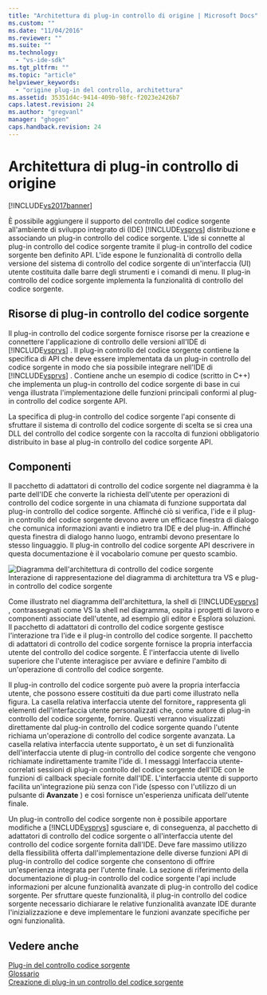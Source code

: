 ```yaml
---
title: "Architettura di plug-in controllo di origine | Microsoft Docs"
ms.custom: ""
ms.date: "11/04/2016"
ms.reviewer: ""
ms.suite: ""
ms.technology: 
  - "vs-ide-sdk"
ms.tgt_pltfrm: ""
ms.topic: "article"
helpviewer_keywords: 
  - "origine plug-in del controllo, architettura"
ms.assetid: 35351d4c-9414-409b-98fc-f2023e2426b7
caps.latest.revision: 24
ms.author: "gregvanl"
manager: "ghogen"
caps.handback.revision: 24
---
```

# Architettura di plug-in controllo di origine
[!INCLUDE[vs2017banner](../../code-quality/includes/vs2017banner.md)]

È possibile aggiungere il supporto del controllo del codice sorgente all'ambiente di sviluppo integrato di \(IDE\) [!INCLUDE[vsprvs](../../code-quality/includes/vsprvs_md.md)] distribuzione e associando un plug\-in controllo del codice sorgente.  L'ide si connette al plug\-in controllo del codice sorgente tramite il plug\-in controllo del codice sorgente ben definito API.  L'ide espone le funzionalità di controllo della versione del sistema di controllo del codice sorgente di un'interfaccia \(UI\) utente costituita dalle barre degli strumenti e i comandi di menu.  Il plug\-in controllo del codice sorgente implementa la funzionalità di controllo del codice sorgente.  
  
## Risorse di plug\-in controllo del codice sorgente  
 Il plug\-in controllo del codice sorgente fornisce risorse per la creazione e connettere l'applicazione di controllo delle versioni all'IDE di [!INCLUDE[vsprvs](../../code-quality/includes/vsprvs_md.md)] .  Il plug\-in controllo del codice sorgente contiene la specifica di API che deve essere implementata da un plug\-in controllo del codice sorgente in modo che sia possibile integrare nell'IDE di [!INCLUDE[vsprvs](../../code-quality/includes/vsprvs_md.md)] .  Contiene anche un esempio di codice \(scritto in C\+\+\) che implementa un plug\-in controllo del codice sorgente di base in cui venga illustrata l'implementazione delle funzioni principali conformi al plug\-in controllo del codice sorgente API.  
  
 La specifica di plug\-in controllo del codice sorgente l'api consente di sfruttare il sistema di controllo del codice sorgente di scelta se si crea una DLL del controllo del codice sorgente con la raccolta di funzioni obbligatorio distribuito in base al plug\-in controllo del codice sorgente API.  
  
## Componenti  
 Il pacchetto di adattatori di controllo del codice sorgente nel diagramma è la parte dell'IDE che converte la richiesta dell'utente per operazioni di controllo del codice sorgente in una chiamata di funzione supportata dal plug\-in controllo del codice sorgente.  Affinché ciò si verifica, l'ide e il plug\-in controllo del codice sorgente devono avere un efficace finestra di dialogo che comunica informazioni avanti e indietro tra IDE e del plug\-in.  Affinché questa finestra di dialogo hanno luogo, entrambi devono presentare lo stesso linguaggio.  Il plug\-in controllo del codice sorgente API descrivere in questa documentazione è il vocabolario comune per questo scambio.  
  
 ![Diagramma dell'architettura di controllo del codice sorgente](~/docs/extensibility/internals/media/vs_sccsdk_plug_in_arch.gif "vs\_sccsdk\_plug\_in\_arch")  
Interazione di rappresentazione del diagramma di architettura tra VS e plug\-in controllo del codice sorgente  
  
 Come illustrato nel diagramma dell'architettura, la shell di [!INCLUDE[vsprvs](../../code-quality/includes/vsprvs_md.md)] , contrassegnati come VS la shell nel diagramma, ospita i progetti di lavoro e componenti associate dell'utente, ad esempio gli editor e Esplora soluzioni.  Il pacchetto di adattatori di controllo del codice sorgente gestisce l'interazione tra l'ide e il plug\-in controllo del codice sorgente.  Il pacchetto di adattatori di controllo del codice sorgente fornisce la propria interfaccia utente del controllo del codice sorgente.  È l'interfaccia utente di livello superiore che l'utente interagisce per avviare e definire l'ambito di un'operazione di controllo del codice sorgente.  
  
 Il plug\-in controllo del codice sorgente può avere la propria interfaccia utente, che possono essere costituiti da due parti come illustrato nella figura.  La casella relativa interfaccia utente del fornitore„ rappresenta gli elementi dell'interfaccia utente personalizzati che, come autore di plug\-in controllo del codice sorgente, fornire.  Questi verranno visualizzati direttamente dal plug\-in controllo del codice sorgente quando l'utente richiama un'operazione di controllo del codice sorgente avanzata.  La casella relativa interfaccia utente supportato„ è un set di funzionalità dell'interfaccia utente di plug\-in controllo del codice sorgente che vengono richiamate indirettamente tramite l'ide di.  I messaggi Interfaccia utente\-correlati sessioni di plug\-in controllo del codice sorgente dell'IDE con le funzioni di callback speciale fornite dall'IDE.  L'interfaccia utente di supporto facilita un'integrazione più senza con l'ide \(spesso con l'utilizzo di un pulsante di **Avanzate** \) e così fornisce un'esperienza unificata dell'utente finale.  
  
 Un plug\-in controllo del codice sorgente non è possibile apportare modifiche a [!INCLUDE[vsprvs](../../code-quality/includes/vsprvs_md.md)] sgusciare e, di conseguenza, al pacchetto di adattatori di controllo del codice sorgente o all'interfaccia utente del controllo del codice sorgente fornita dall'IDE.  Deve fare massimo utilizzo della flessibilità offerta dall'implementazione delle diverse funzioni API di plug\-in controllo del codice sorgente che consentono di offrire un'esperienza integrata per l'utente finale.  La sezione di riferimento della documentazione di plug\-in controllo del codice sorgente l'api include informazioni per alcune funzionalità avanzate di plug\-in controllo del codice sorgente.  Per sfruttare queste funzionalità, il plug\-in controllo del codice sorgente necessario dichiarare le relative funzionalità avanzate IDE durante l'inizializzazione e deve implementare le funzioni avanzate specifiche per ogni funzionalità.  
  
## Vedere anche  
 [Plug\-in del controllo codice sorgente](../../extensibility/source-control-plug-ins.md)   
 [Glossario](../../extensibility/source-control-plug-in-glossary.md)   
 [Creazione di plug\-in un controllo del codice sorgente](../../extensibility/internals/creating-a-source-control-plug-in.md)